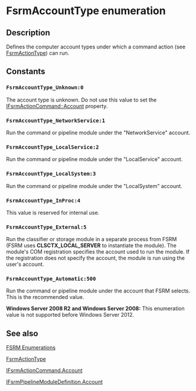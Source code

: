 # FsrmAccountType enumeration

## Description

Defines the computer account types under which a command action (see
[FsrmActionType](https://learn.microsoft.com/windows/desktop/api/fsrmenums/ne-fsrmenums-fsrmactiontype)) can run.

## Constants

### `FsrmAccountType_Unknown:0`

The account type is unknown. Do not use this value to set the
[IFsrmActionCommand::Account](https://learn.microsoft.com/previous-versions/windows/desktop/api/fsrm/nf-fsrm-ifsrmactioncommand-get_account) property.

### `FsrmAccountType_NetworkService:1`

Run the command or pipeline module under the "NetworkService" account.

### `FsrmAccountType_LocalService:2`

Run the command or pipeline module under the "LocalService" account.

### `FsrmAccountType_LocalSystem:3`

Run the command or pipeline module under the "LocalSystem" account.

### `FsrmAccountType_InProc:4`

This value is reserved for internal use.

### `FsrmAccountType_External:5`

Run the classifier or storage module in a separate process from FSRM (FSRM uses
**CLSCTX_LOCAL_SERVER** to instantiate the module). The module's COM registration
specifies the account used to run the module. If the registration does not specify the account, the module is
run using the user's account.

### `FsrmAccountType_Automatic:500`

Run the command or pipeline module under the account that FSRM selects. This is the recommended value.

**Windows Server 2008 R2 and Windows Server 2008:** This enumeration value is not supported before Windows Server 2012.

## See also

[FSRM Enumerations](https://learn.microsoft.com/previous-versions/windows/desktop/fsrm/fsrm-enumerations)

[FsrmActionType](https://learn.microsoft.com/windows/desktop/api/fsrmenums/ne-fsrmenums-fsrmactiontype)

[IFsrmActionCommand.Account](https://learn.microsoft.com/previous-versions/windows/desktop/api/fsrm/nf-fsrm-ifsrmactioncommand-get_account)

[IFsrmPipelineModuleDefinition.Account](https://learn.microsoft.com/previous-versions/windows/desktop/api/fsrmpipeline/nf-fsrmpipeline-ifsrmpipelinemoduledefinition-get_account)